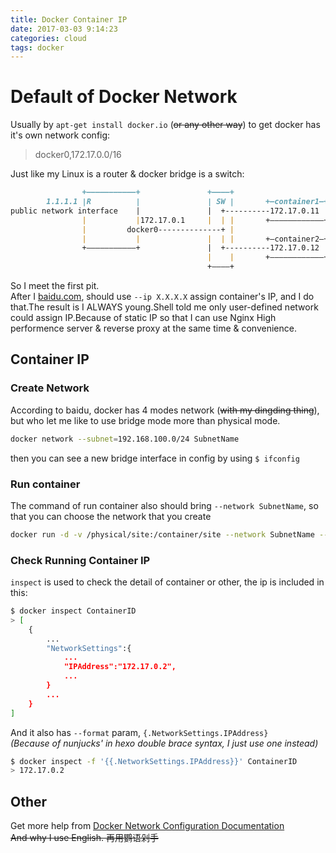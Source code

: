 ```yaml
---
title: Docker Container IP
date: 2017-03-03 9:14:23
categories: cloud
tags: docker
---
```

# Default of Docker Network

Usually by `apt-get install docker.io` (~~or any other way~~) to get docker has it's own network config: 

> docker0,172.17.0.0/16

Just like my Linux is a router & docker bridge is a switch:

```md
                +———————————+               +————+
        1.1.1.1 |R          |               | SW |       +—container1—+
public network interface    |               |  +----------172.17.0.11 |
                |           |172.17.0.1     |  | |       +————————————+
                |         docker0--------------+ |
                |           |               |  | |       +—container2—+
                +———————————+               |  +----------172.17.0.12 |
                                            |    |       +————————————+
                                            +————+  
```

<!-- more -->

So I meet the first pit.  
After I [baidu.com](https://www.baidu.com), should use `--ip X.X.X.X` assign container's IP, and I do that.The result is I ALWAYS young.Shell told me only user-defined network could assign IP.Because of static IP so that I can use Nginx High performence server & reverse proxy at the same time & convenience.

## Container IP

### Create Network

According to baidu, docker has 4 modes network (~~with my dingding thing~~), but who let me like to use bridge mode more than physical mode.

```bash
docker network --subnet=192.168.100.0/24 SubnetName
```

then you can see a new bridge interface in config by using `$ ifconfig`

### Run container

The command of run container also should bring `--network SubnetName`, so that you can choose the network that you create

```bash
docker run -d -v /physical/site:/container/site --network SubnetName --ip X.X.X.X chreem/nginx
```

### Check Running Container IP

`inspect` is used to check the detail of container or other, the ip is included in this:

```bash
$ docker inspect ContainerID
> [
    {
        ...
        "NetworkSettings":{
            ...
            "IPAddress":"172.17.0.2",
            ...
        }
        ...
    }
]
```

And it also has `--format` param, `{.NetworkSettings.IPAddress}`  
*(Because of nunjucks' in hexo double brace syntax, I just use one instead)*

```bash
$ docker inspect -f '{{.NetworkSettings.IPAddress}}' ContainerID
> 172.17.0.2
```

## Other

Get more help from [Docker Network Configuration Documentation](https://docs.docker.com/engine/userguide/networking/)  
~~And why I use English. 再用鹦语剁手~~